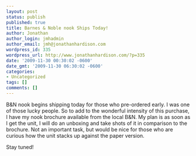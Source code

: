```yaml
---
layout: post
status: publish
published: true
title: Barnes & Noble nook Ships Today!
author: Jonathan
author_login: jmhadmin
author_email: jmh@jonathanhardison.com
wordpress_id: 335
wordpress_url: http://www.jonathanhardison.com/?p=335
date: '2009-11-30 00:30:02 -0600'
date_gmt: '2009-11-30 06:30:02 -0600'
categories:
- Uncategorized
tags: []
comments: []
---
```

B&N nook begins shipping today for those who pre-ordered early. I was one of those lucky people. So to add to the wonderful intensity of this purchase, I have my nook brochure available from the local B&N. My plan is as soon as I get the unit, I will do an unboxing and take shots of it in comparison to the brochure. Not an important task, but would be nice for those who are curious how the unit stacks up against the paper version.

Stay tuned!
